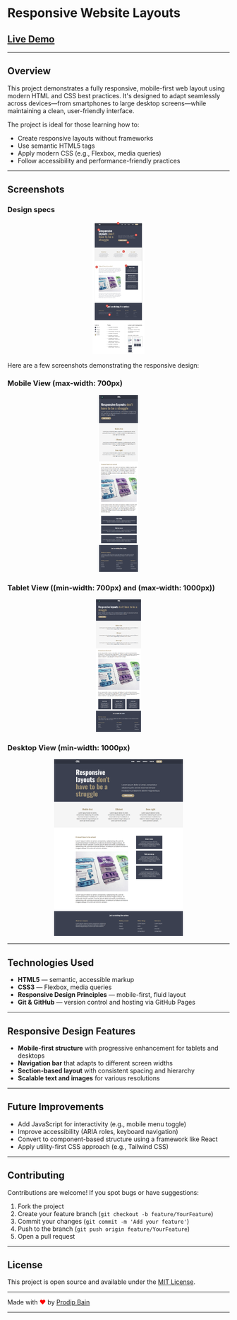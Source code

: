 # Responsive Website Layouts

## [Live Demo](https://pbain63.github.io/website-by-responsive-layouts)

---

## Overview

This project demonstrates a fully responsive, mobile-first web layout using modern HTML and CSS best practices. It's designed to adapt seamlessly across devices—from smartphones to large desktop screens—while maintaining a clean, user-friendly interface.

The project is ideal for those learning how to:

- Create responsive layouts without frameworks
- Use semantic HTML5 tags
- Apply modern CSS (e.g., Flexbox, media queries)
- Follow accessibility and performance-friendly practices

---

## Screenshots

### Design specs

<div align="center">
  <img src="assets/screenshots/Design-specs.png" alt="Mobile View" height="300px" />
</div>

Here are a few screenshots demonstrating the responsive design:

### Mobile View (max-width: 700px)

<div align="center">
  <img src="assets/screenshots/mobile-view.png" alt="Mobile View" height="400px" />
</div>

### Tablet View ((min-width: 700px) and (max-width: 1000px))

<div align="center">
  <img src="assets/screenshots/tablet-view.png" alt="Tablet View" height="300px" />
</div>

### Desktop View (min-width: 1000px)

<div align="center">
  <img src="assets/screenshots/desktop-view.png" alt="Desktop View" height="400px" />
</div>

---

## Technologies Used

- **HTML5** — semantic, accessible markup
- **CSS3** — Flexbox, media queries
- **Responsive Design Principles** — mobile-first, fluid layout
- **Git & GitHub** — version control and hosting via GitHub Pages

---

## Responsive Design Features

- **Mobile-first structure** with progressive enhancement for tablets and desktops
- **Navigation bar** that adapts to different screen widths
- **Section-based layout** with consistent spacing and hierarchy
- **Scalable text and images** for various resolutions

---

## Future Improvements

- Add JavaScript for interactivity (e.g., mobile menu toggle)
- Improve accessibility (ARIA roles, keyboard navigation)
- Convert to component-based structure using a framework like React
- Apply utility-first CSS approach (e.g., Tailwind CSS)

---

## Contributing

Contributions are welcome! If you spot bugs or have suggestions:

1. Fork the project
2. Create your feature branch (`git checkout -b feature/YourFeature`)
3. Commit your changes (`git commit -m 'Add your feature'`)
4. Push to the branch (`git push origin feature/YourFeature`)
5. Open a pull request

---

## License

This project is open source and available under the [MIT License](LICENSE).

---

Made with <span style="color:red;">❤</span> by [Prodip Bain](https://github.com/pbain63)

---
